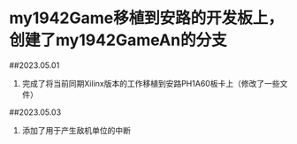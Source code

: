 # my1942Game移植到安路的开发板上，创建了my1942GameAn的分支

##2023.05.01
1. 完成了将当前同期Xilinx版本的工作移植到安路PH1A60板卡上（修改了一些文件）

##2023.05.03
1. 添加了用于产生敌机单位的中断